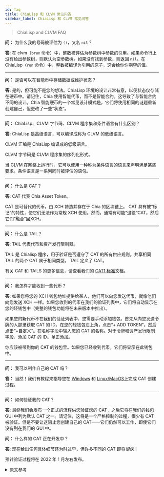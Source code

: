 ```yaml
---
id: faq
title: ChiaLisp 和 CLVM 常见问答
sidebar_label: ChiaLisp 和 CLVM 常见问答
---
```


> ChiaLisp and CLVM FAQ

**问：** 为什么我的号码被评估为 `()`，又名 `nil`？

**答:** 在 clvm（`brun` 命令）中，整数被评估为参数树中参数的引用。如果命令行上没有给出参数树，则默认为空参数树。如果没有找到参数，则返回 `nil`。在 ChiaLisp（`run` 命令）中，整数被编译为引用的原子，这会给你你期望的值。
____

**问：** 是否可以在智能币中存储数据或维护状态？

**答:** 是的，但可能不是您的想法。ChiaLisp 环境的设计非常有意，以便状态仅存储在硬币中。请记住，Chia 使用智能代币，而不是智能合约。这导致了与智能合约不同的设计。Chia 智能硬币的一个常见设计模式是，它们将使用相同的谜题重新创建自己，但更改了一些“状态”。
___

**问：** ChiaLisp、CLVM 字节码、CLVM 程序集和条件语言有什么区别？

**答:** ChiaLisp 是高级语言，可以编译成称为 CLVM 的低级语言。

CLVM 汇编是 ChiaLisp 编译成的低级语言。

CLVM 字节码是 CLVM 程序集的序列化形式。

当 CLVM 在网络上运行时，它可以使用一种称为条件语言的语言来声明满足某些要求。条件语言是一系列同时被评估的语句。
____

**问：** 什么是 CAT？

**答:** CAT 代表 Chia Asset Token。

CAT 是可替代的代币，由 XCH 铸造并存在于 Chia 的区块链上。 CAT 具有被“标记”的特性，使它们无法作为常规 XCH 使用。然而，通常有可能“退役”CAT，然后它们“融合”回XCH。
____

**问：** 什么是 TAIL？

**答:** TAIL 代表代币和资产发行限制器。

TAIL 是 Chialisp 程序，用于验证是否遵守了 CAT 的所有供应规则。共享相同 TAIL 的两个 CAT 属于相同类型。 TAIL 定义了 CAT。

有关 CAT 和 TAILS 的更多信息，请查看我们的 [CAT1 标准](https://chialisp.com/docs/puzzles/cats "CAT1 standard documentation")文档。
____

**问：** 我怎样才能收到一些代币？

**答:** 如果您将您的 XCH 钱包地址提供给某人，他们可以向您发送代币，就像他们向您发送 XCH 一样。如果您收到的代币在我们的验证列表中，它们将自动显示在您的轻钱包中（完整的钱包功能将在未来版本中推出）。

如果您的新代币不在我们的验证列表中，您需要手动添加钱包。首先从向您发送令牌的人那里获取 CAT 的 ID。在您的轻钱包左上角，点击“+ ADD TOKEN”，然后点击“+自定义”。在名称字段中输入您的 CAT 的名称。对于令牌和资产发行限制字段，添加 CAT 的 ID。单击添加。

你应该被带到你的 CAT 的钱包里。如果您已经收到代币，它们将显示在此钱包中。
____

**问：** 我可以制作自己的 CAT 吗？

**答：** 当然！我们有教程来指导您在 [Windows](https://www.chialisp.com/docs/tutorials/CAT_Launch_Process_Windows "Chia Asset Token tutorial for Windows users") 和 [Linux/MacOS](https://www.chialisp.com/docs/tutorials/CAT_Launch_Process_Linux_MacOS "Chia Asset Token tutorial for Linux and MacOs users")上完成 CAT 创建过程。
____

**问：** 如何验证我的 CAT？

**答:** 最终我们会发布一个正式的流程供您验证您的 CAT，之后它将在我们的钱包 GUI 中列为默认 CAT 之一。请记住，这将是一个严格控制的过程，很少有 CAT 被验证。但是不要让这阻止您创建自己的 CAT——它们仍然可以工作，即使它们没有列在我们的 GUI 中。

**问：** 什么样的 CAT 正在开发中？

**答:** 现在给出任何具体细节还为时过早，但许多不同的 CAT 即将*很快*！

预计验证过程将在 2022 年 1 月左右发布。


<details>
<summary>原文参考</summary>

**Q:** Why is my number being evaluated to `()`, a.k.a. `nil`?

**A:** In clvm (the `brun` command), integers are evaluated as references to arguments in the argument tree.
If no argument tree is given on the command line, the default is an empty argument tree. When an argument is not found, `nil` is returned.
In ChiaLisp (the `run` command), integers are compiled to quoted atoms, which will give you the value you expected.
____

**Q:** Is it possible to store data or maintain state in smart coins?

**A:** Yes, but probably not how you are thinking.
Quite deliberately the ChiaLisp environment is designed so that state is stored exclusively in coins.
Remember Chia uses smart coins, not smart contracts. This leads to a different kind of design to smart contracts.
A common design pattern in Chia smart coins is that they will recreate themselves with the same puzzle but with some "state" changed.
___

**Q:** What is the difference between ChiaLisp, CLVM bytecode, CLVM assembly and the Conditions Language?

**A:** ChiaLisp is the higher level language which can be compiled into the lower level language called CLVM.

CLVM Assembly is the lower level language that ChiaLisp is compiled to.

CLVM Bytecode is the serialized form of CLVM Assembly.

When CLVM is run on the network, it can use a language called the Conditions Language to declare certain requirements be met.
The conditions language is a series of statements which are evaluated all at the same time.
____

**Q:** What is a CAT?

**A:** CAT stands for Chia Asset Token.

CATs are fungible tokens that are minted from XCH and live on Chia's blockchain. CATs have the property of being "marked" in a way that makes them unusable as regular XCH. However, it is often possible to "retire" CATs, which then "melt" back into XCH.
____

**Q:** What is a TAIL?

**A:** TAIL stands for Token and Asset Issuance Limiter.

A TAIL is a Chialisp program that verifies that all of a CAT's supply rules are being followed. Two CATs that share the same TAIL are of the same type. The TAIL defines the CAT.

For more information on CATs and TAILS, check out our [CAT1 standard](https://chialisp.com/docs/puzzles/cats "CAT1 standard documentation") documentation.
____

**Q:** How can I receive some tokens?

**A:** If you give someone your XCH wallet address, they can send you tokens, just like they would send you XCH. If the tokens you receive are on our verified list, they'll automatically show up in your light wallet (full wallet functionality is coming in a future release).

If your new tokens are not on our verified list, you'll need to add a wallet manually. First obtain the CAT's ID from whoever sent you the tokens. In the upper left corner of your light wallet, click "+ ADD TOKEN", then click "+ Custom". Enter the name of your CAT in the Name field. For the Token and Asset Issuance Limitations field, add the CAT's ID. Click ADD.

You should be taken to a wallet for your CAT. If you have already received tokens, they'll show up in this wallet.
____

**Q:** Can I make my own CAT?

**A:** Sure! We have tutorial to guide you through the CAT creation process on both [Windows](https://www.chialisp.com/docs/tutorials/CAT_Launch_Process_Windows "Chia Asset Token tutorial for Windows users") and [Linux/MacOS](https://www.chialisp.com/docs/tutorials/CAT_Launch_Process_Linux_MacOS "Chia Asset Token tutorial for Linux and MacOs users").
____

**Q:** How can I get my CAT verified?

**A:** Eventually we will release a formal process for you to verify your CAT, after which it will be listed as one of the default CATs in our wallet GUI. Keep in mind that this will be a tightly-controlled process, where few CATs be verified. But don't let that stop you from creating your own CATs -- they will still work, even if they are not listed in our GUI.

Expect the verification process to be published around January 2022.


**Q:** What sort of CATs are in development?

**A:** It's too early to give any specific details, but many different CATs are coming _soon_!

</details>

